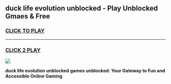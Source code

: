 
## duck life evolution unblocked - Play Unblocked Gmaes & Free
<h3>
<a href="https://news.freeplayer.one?title=duck_life_evolution_unblocked&ref=16F">CLICK TO PLAY</a></h3>
<hr>

<h3>
<a href="https://news.freeplayer.one?title=duck_life_evolution_unblocked&ref=16F">CLICK 2 PLAY</a>
  
</h3>

<a href="https://news.freeplayer.one?title=duck_life_evolution_unblocked&ref=16F/"><img src="https://clearcache.store/games.png"></a>


**duck life evolution unblocked games unblocked: Your Gateway to Fun and Accessible Online Gaming**
